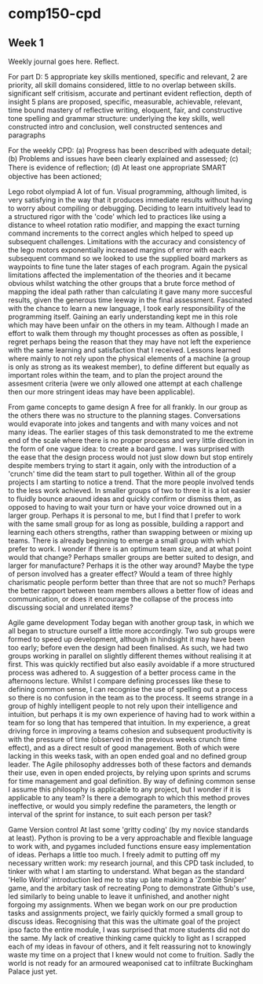 # comp150-cpd

## Week 1

Weekly journal goes here. Reflect.

For part D:
5 appropriate key skills mentioned, specific and relevant, 2 are priority, all skill domains considered, little to no overlap between skills.
significant self critisism, accurate and pertinant
evident reflection, depth of insight
5 plans are proposed, specific, measurable, achievable, relevant, time bound
mastery of reflective writing, eloquent, fair, and constructive tone
spelling and grammar
structure: underlying the key skills, well constructed intro and conclusion, well constructed sentences and paragraphs

For the weekly CPD:
(a) Progress has been described with adequate detail; 
(b) Problems and issues have been clearly explained and assessed; 
(c) There is evidence of reﬂection; 
(d) At least one appropriate SMART objective has been actioned;


Lego robot olympiad
A lot of fun. Visual programming, although limited, is very satisfying in the way that it produces immediate results without having to worry about compiling or debugging. Deciding to learn intuitively lead to a structured rigor with the 'code' which led to practices like using a distance to wheel rotation ratio modifier, and mapping the exact turning command increments to the correct angles which helped to speed up subsequent challenges. Limitations with the accuracy and consistency of the lego motors exponentially increased margins of error with each subsequent command so we looked to use the supplied board markers as waypoints to fine tune the later stages of each program. Again the pysical limitations affected the implementation of the theories and it became obvious whilst watching the other groups that a brute force method of mapping the ideal path rather than calculating it gave many more succesful results, given the generous time leeway in the final assessment.
Fascinated with the chance to learn a new language, I took early responsibility of the programming itself. Gaining an early understanding kept me in this role which may have been unfair on the others in my team. Although I made an effort to walk them through my thought processes as often as possible, I regret perhaps being the reason that they may have not left the experience with the same learning and satisfaction that I received.
Lessons learned where mainly to not rely upon the physical elements of a machine (a group is only as strong as its weakest member), to define different but equally as important roles within the team, and to plan the project around the assesment criteria (were we only allowed one attempt at each challenge then our more stringent ideas may have been applicable). 


From game concepts to game design
A free for all frankly. In our group as the others there was no structure to the planning stages. Conversations would evaporate into jokes and tangents and with many voices and not many ideas. The earlier stages of this task demonstrated to me the extreme end of the scale where there is no proper process and very little direction in the form of one vague idea: to create a board game. I was surprised with the ease that the design process would not just slow down but stop entirely despite members trying to start it again, only with the introduction of a 'crunch' time did the team start to pull together.
Within all of the group projects I am starting to notice a trend. That the more people involved tends to the less work achieved. In smaller groups of two to three it is a lot easier to fluidly bounce araound ideas and quickly confirm or dismiss them, as opposed to having to wait your turn or have your voice drowned out in a larger group. Perhaps it is personal to me, but I find that I prefer to work with the same small group for as long as possible, building a rapport and learning each others strengths, rather than swapping between or mixing up teams. There is already beginning to emerge a small group with which I prefer to work.
I wonder if there is an optimum team size, and at what point would that change? Perhaps smaller groups are better suited to design, and larger for manufacture? Perhaps it is the other way around? Maybe the type of person involved has a greater effect? Would a team of three highly charismatic people perform better than three that are not so much? Perhaps the better rapport between team members allows a better flow of ideas and communication, or does it encourage the collapse of the process into discussing social and unrelated items?


Agile game development
Today began with another group task, in which we all began to structure ourself a little more accordingly. Two sub groups were formed to speed up development, although in hindsight it may have been too early; before even the design had been finalised. As such, we had two groups working in parallel on slightly different themes without realising it at first. This was quickly rectified but also easily avoidable if a more structured process was adhered to.
A suggestion of a better process came in the afternoons lecture. Whilst I compare defining processes like these to defining common sense, I can recognise the use of spelling out a process so there is no confusion in the team as to the process. It seems strange in a group of highly intelligent people to not rely upon their intelligence and intuition, but perhaps it is my own experience of having had to work within a team for so long that has tempered that intuition. In my experience, a great driving force in improving a teams cohesion and subsequent productivity is with the pressure of time (observed in the previous weeks crunch time effect), and as a direct result of good management. Both of which were lacking in this weeks task, with an open ended goal and no defined group leader. The Agile philosophy addresses both of these factors and demands their use, even in open ended projects, by relying upon sprints and scrums for time management and goal definition. By way of defining common sense I assume this philosophy is applicable to any project, but I wonder if it is applicable to any team? Is there a demograph to which this method proves ineffective, or would you simply redefine the parameters, the length or interval of the sprint for instance, to suit each person per task?

Game Version control
At last some 'gritty coding' (by my novice standards at least). Python is proving to be a very approachable and flexible language to work with, and pygames included functions ensure easy implementation of ideas. Perhaps a little too much. I freely admit to putting off my necessary written work: my research journal, and this CPD task included, to tinker with what I am starting to understand. What began as the standard 'Hello World' introduction led me to stay up late making a 'Zombie Sniper' game, and the arbitary task of recreating Pong to demonstrate Github's use, led similarly to being unable to leave it unfinished, and another night forgoing my assignments.
When we began work on our pre production tasks and assignments project, we fairly quickly formed a small group to discuss ideas. Recognising that this was the ultimate goal of the project ipso facto the entire module, I was surprised that more students did not do the same. My lack of creative thinking came quickly to light as I scrapped each of my ideas in favour of others, and it felt reassuring not to knowingly waste my time on a project that I knew would not come to fruition. Sadly the world is not ready for an armoured weaponised cat to infiltrate Buckingham Palace just yet.

